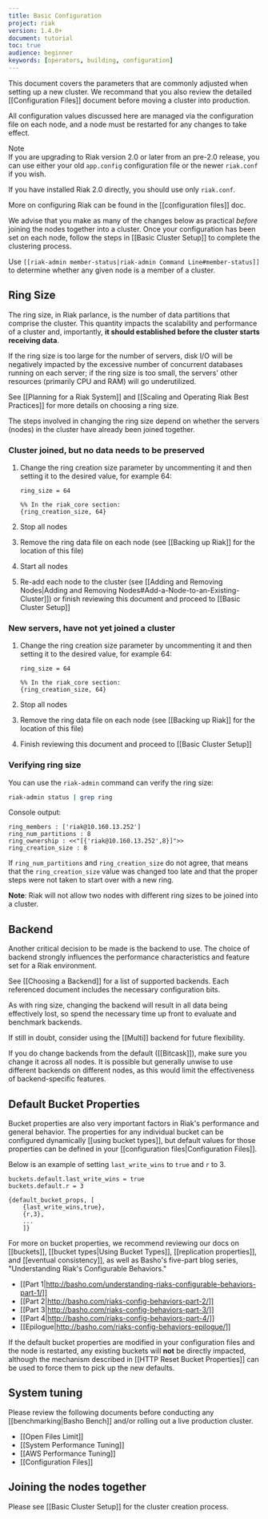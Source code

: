 ```yaml
---
title: Basic Configuration
project: riak
version: 1.4.0+
document: tutorial
toc: true
audience: beginner
keywords: [operators, building, configuration]
---
```


This document covers the parameters that are commonly adjusted when 
setting up a new cluster. We recommand that you also review the
detailed [[Configuration Files]] document before moving a cluster into
production.

All configuration values discussed here are managed via the
configuration file on each node, and a node must be restarted for any
changes to take effect.

<div class="note">
<div class="title">Note</div>
If you are upgrading to Riak version 2.0 or later from an pre-2.0 release, you can use either your old <code>app.config</code> configuration file or the newer <code>riak.conf</code> if you wish.
 
If you have installed Riak 2.0 directly, you should use only <code>riak.conf</code>.
 
More on configuring Riak can be found in the [[configuration files]] doc.
</div>

We advise that you make as many of the changes below as practical
_before_ joining the nodes together into a cluster. Once your configuration
has been set on each node, follow the steps in [[Basic Cluster Setup]] to
complete the clustering process.

Use `[[riak-admin member-status|riak-admin Command Line#member-status]]`
to determine whether any given node is a member of a cluster.

## Ring Size

The ring size, in Riak parlance, is the number of data partitions that
comprise the cluster. This quantity impacts the scalability and
performance of a cluster and, importantly, **it should established
before the cluster starts receiving data**.

If the ring size is too large for the number of servers, disk I/O will
be negatively impacted by the excessive number of concurrent databases
running on each server; if the ring size is too small, the servers' other
resources (primarily CPU and RAM) will go underutilized.

See [[Planning for a Riak System]] and [[Scaling and Operating Riak
Best Practices]] for more details on choosing a ring size.

The steps involved in changing the ring size depend on whether the
servers (nodes) in the cluster have already been joined together.

### Cluster joined, but no data needs to be preserved

1.  Change the ring creation size parameter by uncommenting it and then setting it to the desired value, for example 64:

    ```riakconf
    ring_size = 64
    ```

    ```appconfig
    %% In the riak_core section:
    {ring_creation_size, 64}
    ```

2.  Stop all nodes
3.  Remove the ring data file on each node (see [[Backing up Riak]] for the location of this file)
4.  Start all nodes
5.  Re-add each node to the cluster (see [[Adding and Removing Nodes|Adding and Removing Nodes#Add-a-Node-to-an-Existing-Cluster]]) or finish reviewing this document and proceed to [[Basic Cluster Setup]]

### New servers, have not yet joined a cluster

1.  Change the ring creation size parameter by uncommenting it and then setting it to the desired value, for example 64:

    ```riakconf
    ring_size = 64
    ```

    ```appconfig
    %% In the riak_core section:
    {ring_creation_size, 64}
    ```

2.  Stop all nodes
3.  Remove the ring data file on each node (see [[Backing up Riak]] for the location of this file)
4.  Finish reviewing this document and proceed to [[Basic Cluster Setup]]

### Verifying ring size

You can use the `riak-admin` command can verify the ring size:

```bash
riak-admin status | grep ring
```

Console output:

```
ring_members : ['riak@10.160.13.252']
ring_num_partitions : 8
ring_ownership : <<"[{'riak@10.160.13.252',8}]">>
ring_creation_size : 8
```

If `ring_num_partitions` and `ring_creation_size` do not agree, that
means that the `ring_creation_size` value was changed too late and that
the proper steps were not taken to start over with a new ring.

**Note**: Riak will not allow two nodes with different ring sizes to
be joined into a cluster.

## Backend

Another critical decision to be made is the backend to use. The
choice of backend strongly influences the performance characteristics
and feature set for a Riak environment.

See [[Choosing a Backend]] for a list of supported backends. Each
referenced document includes the necessary configuration bits.

As with ring size, changing the backend will result in all data being
effectively lost, so spend the necessary time up front to evaluate and
benchmark backends.

If still in doubt, consider using the [[Multi]] backend for future
flexibility.

If you do change backends from the default ([[Bitcask]]), make sure
you change it across all nodes. It is possible but generally unwise to
use different backends on different nodes, as this would limit the
effectiveness of backend-specific features.

## Default Bucket Properties

Bucket properties are also very important factors in Riak's performance and
general behavior. The properties for any individual bucket can be configured dynamically [[using bucket types]], but default values for those properties can be defined in your [[configuration files|Configuration Files]].

Below is an example of setting `last_write_wins` to `true` and `r` to 3.

```riakconf
buckets.default.last_write_wins = true
buckets.default.r = 3
```

```appconfig
{default_bucket_props, [
    {last_write_wins,true},
    {r,3},
    ...
    ]}
```

For more on bucket properties, we recommend reviewing our docs on [[buckets]], [[bucket types|Using Bucket Types]], [[replication properties]], and [[eventual consistency]], as well as Basho's five-part blog series, "Understanding Riak's Configurable Behaviors."

* [[Part 1|http://basho.com/understanding-riaks-configurable-behaviors-part-1/]]
* [[Part 2|http://basho.com/riaks-config-behaviors-part-2/]]
* [[Part 3|http://basho.com/riaks-config-behaviors-part-3/]]
* [[Part 4|http://basho.com/riaks-config-behaviors-part-4/]]
* [[Epilogue|http://basho.com/riaks-config-behaviors-epilogue/]]

If the default bucket properties are modified in your configuration files
and the node is restarted, any existing buckets will **not** be directly
impacted, although the mechanism described in [[HTTP Reset Bucket Properties]] can be used to force them to pick up the new defaults.

## System tuning

Please review the following documents before conducting any
[[benchmarking|Basho Bench]] and/or rolling out a live production
cluster.

* [[Open Files Limit]]
* [[System Performance Tuning]]
* [[AWS Performance Tuning]]
* [[Configuration Files]]

## Joining the nodes together

Please see [[Basic Cluster Setup]] for the cluster creation process.

